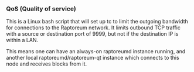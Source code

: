 ### QoS (Quality of service) ###

This is a Linux bash script that will set up tc to limit the outgoing bandwidth for connections to the Raptoreum network. It limits outbound TCP traffic with a source or destination port of 9999, but not if the destination IP is within a LAN.

This means one can have an always-on raptoreumd instance running, and another local raptoreumd/raptoreum-qt instance which connects to this node and receives blocks from it.

